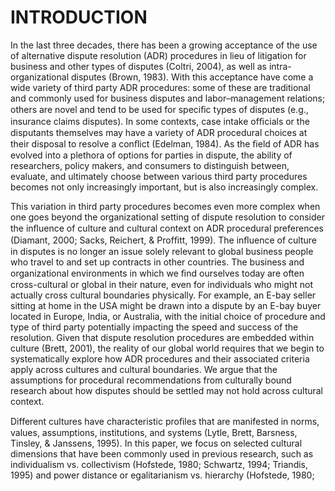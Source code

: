 # INTRODUCTION

In the last three decades, there has been a growing acceptance of the use of alternative dispute resolution (ADR) procedures in lieu of litigation for business and other types of disputes (Coltri, 2004), as well as intra- organizational disputes (Brown, 1983). With this acceptance have come a wide variety of third party ADR procedures: some of these are traditional and commonly used for business disputes and labor–management relations; others are novel and tend to be used for speciﬁc types of disputes (e.g., insurance claims disputes). In some contexts, case intake ofﬁcials or the disputants themselves may have a variety of ADR procedural choices at their disposal to resolve a conﬂict (Edelman, 1984). As the ﬁeld of ADR has evolved into a plethora of options for parties in dispute, the ability of researchers, policy makers, and consumers to distinguish between, evaluate, and ultimately choose between various third party procedures becomes not only increasingly important, but is also increasingly complex.

This variation in third party procedures becomes even more complex when one goes beyond the organizational setting of dispute resolution to consider the inﬂuence of culture and cultural context on ADR procedural preferences (Diamant, 2000; Sacks, Reichert, & Profﬁtt, 1999). The inﬂuence of culture in disputes is no longer an issue solely relevant to global business people who travel to and set up contracts in other countries. The business and organizational environments in which we ﬁnd ourselves today are often cross-cultural or global in their nature, even for individuals who might not actually cross cultural boundaries physically. For example, an E-bay seller sitting at home in the USA might be drawn into a dispute by an E-bay buyer located in Europe, India, or Australia, with the initial choice of procedure and type of third party potentially impacting the speed and success of the resolution. Given that dispute resolution procedures are embedded within culture (Brett, 2001), the reality of our global world requires that we begin to systematically explore how ADR procedures and their associated criteria apply across cultures and cultural boundaries. We argue that the assumptions for procedural recommendations from culturally bound research about how disputes should be settled may not hold across cultural context.

Different cultures have characteristic proﬁles that are manifested in norms, values, assumptions, institutions, and systems (Lytle, Brett, Barsness, Tinsley, & Janssens, 1995). In this paper, we focus on selected cultural dimensions that have been commonly used in previous research, such as individualism vs. collectivism (Hofstede, 1980; Schwartz, 1994; Triandis, 1995) and power distance or egalitarianism vs. hierarchy (Hofstede, 1980;